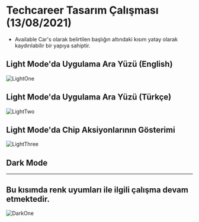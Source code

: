 # Techcareer Tasarım Çalışması (13/08/2021)

* Available Car's olarak belirtilen başlığın altındaki kısım yatay olarak kaydırılabilir bir yapıya sahiptir.

## Light Mode'da Uygulama Ara Yüzü (English)

![LightOne](https://raw.githubusercontent.com/metehanie/AnyFiles/main/Screenshot_1628815659_311x640.jpg)

## Light Mode'da Uygulama Ara Yüzü (Türkçe)
![LightTwo](https://raw.githubusercontent.com/metehanie/AnyFiles/main/Screenshot_1628815792_311x640.jpg)

## Light Mode'da Chip Aksiyonlarının Gösterimi
![LightThree](https://raw.githubusercontent.com/metehanie/AnyFiles/main/Screenshot_1628815671_311x640.jpg)

## Dark Mode
---

## Bu kısımda renk uyumları ile ilgili çalışma devam etmektedir.
![DarkOne](https://raw.githubusercontent.com/metehanie/AnyFiles/main/Screenshot_1628815589_311x640.jpg)
